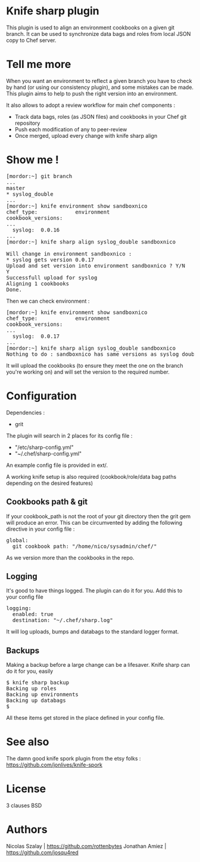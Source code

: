 # Knife sharp plugin

This plugin is used to align an environment cookbooks on a given git branch.
It can be used to synchronize data bags and roles from local JSON copy to Chef server.

# Tell me more

When you want an environment to reflect a given branch you have to check by hand (or using our consistency plugin), and some mistakes can be made. This plugin aims to help to push the right version into an environment.

It also allows to adopt a review workflow for main chef components :
* Track data bags, roles (as JSON files) and cookbooks in your Chef git repository
* Push each modification of any to peer-review
* Once merged, upload every change with knife sharp align

# Show me !

<pre>
[mordor:~] git branch
...
master
* syslog_double
...
[mordor:~] knife environment show sandboxnico
chef_type:            environment
cookbook_versions:
...
  syslog:  0.0.16
...
[mordor:~] knife sharp align syslog_double sandboxnico

Will change in environment sandboxnico :
* syslog gets version 0.0.17
Upload and set version into environment sandboxnico ? Y/N
Y
Successfull upload for syslog
Aligning 1 cookbooks
Done.
</pre>

Then we can check environment :

<pre>
[mordor:~] knife environment show sandboxnico
chef_type:            environment
cookbook_versions:
...
  syslog:  0.0.17
...
[mordor:~] knife sharp align syslog_double sandboxnico
Nothing to do : sandboxnico has same versions as syslog_double
</pre>

It will upload the cookbooks (to ensure they meet the one on the branch you're working on) and will set the version to the required number.

# Configuration

Dependencies :
* grit

The plugin will search in 2 places for its config file :
* "/etc/sharp-config.yml"
* "~/.chef/sharp-config.yml"

An example config file is provided in ext/.

A working knife setup is also required (cookbook/role/data bag paths depending on the desired features)

## Cookbooks path & git
If your cookbook_path is not the root of your git directory then the grit gem will produce an error. This can be circumvented by adding the following directive in your config file :

<pre>
global:
  git_cookbook_path: "/home/nico/sysadmin/chef/"
</pre>

As we version more than the cookbooks in the repo.

## Logging
It's good to have things logged. The plugin can do it for you. Add this to your config file
<pre>
logging:
  enabled: true
  destination: "~/.chef/sharp.log"
</pre>

It will log uploads, bumps and databags to the standard logger format.

## Backups
Making a backup before a large change can be a lifesaver. Knife sharp can do it for you, easily
<pre>
$ knife sharp backup
Backing up roles
Backing up environments
Backing up databags
$
</pre>

All these items get stored in the place defined in your config file.

# See also
The damn good knife spork plugin from the etsy folks : https://github.com/jonlives/knife-spork

License
=======
3 clauses BSD

Authors
======
Nicolas Szalay | https://github.com/rottenbytes
Jonathan Amiez | https://github.com/josqu4red
